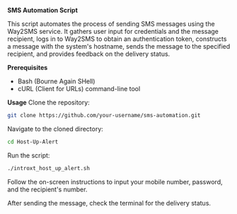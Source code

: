 **SMS Automation Script**

This script automates the process of sending SMS messages using the Way2SMS service. It gathers user input for credentials and the message recipient, logs in to Way2SMS to obtain an authentication token, constructs a message with the system's hostname, sends the message to the specified recipient, and provides feedback on the delivery status.

**Prerequisites**
* Bash (Bourne Again SHell)
* cURL (Client for URLs) command-line tool

**Usage**
Clone the repository:


```bash
git clone https://github.com/your-username/sms-automation.git
```
Navigate to the cloned directory:

```bash
cd Host-Up-Alert
```
Run the script:
```bash
./introxt_host_up_alert.sh
```
Follow the on-screen instructions to input your mobile number, password, and the recipient's number.

After sending the message, check the terminal for the delivery status.

